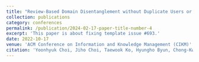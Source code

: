 ```yaml
---
title: "Review-Based Domain Disentanglement without Duplicate Users or Contexts for Cross-Domain Recommendation"
collection: publications
category: conferences
permalink: /publication/2024-02-17-paper-title-number-4
excerpt: 'This paper is about fixing template issue #693.'
date: 2022-10-17
venue: 'ACM Conference on Information and Knowledge Management (CIKM)'
citation: 'Yoonhyuk Choi, Jiho Choi, Taewook Ko, Hyungho Byun, Chong-Kwon Kim (2022)'
---
```

